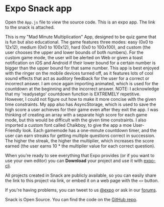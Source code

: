 # Expo Snack app

Open the `App.js` file to view the source code. This is an expo app. The link to the snack is attached.

This is my "Mad Minute Multiplication" App, designed to be quiz game that is fun but also educational. The game features three modes: easy (0x0 to 12x12), medium (0x0 to 100x12), hard (0x0 to 100x100), and custom (the user chooses the upper and lower bounds of both numbers). For the custom game mode, the user will be alerted on Web or given a toast notification on iOS and Android if their lower bound for a certain number is bigger than the upper bound for that same number. This app is best enjoyed with the ringer on the mobile devices turned off, as it features lots of cool sound effects that act as auditory feedback for the user for a correct or incorrect answer. I am once again importing animated, which is used for the countdown at the beginning and the incorrect answer. NOTE: I acknowledge that my 'readysetgo' countdown function is EXTREMELY repetitive. However, I could not figure out how to make it more concise with the given time constraints. My app also has AsyncStorage, which is used to save the high score a user achieves for their game even after they exit the app. I was thinking of creating an array with a separate high score for each game mode, but this would be difficult with the given time constraints. I also imported a custom font called Chalkboy, to give the app a moe User-Friendly look. Each gamemode has a one-minute countdown timer, and the user can earn streaks for getting multiple questions correct in succession. The higher the streak, the higher the multiplier, which increases the score earned (the user earns 10 *  the multiplier value for each correct question). 

When you're ready to see everything that Expo provides (or if you want to use your own editor) you can **Download** your project and use it with [expo-cli](https://docs.expo.io/get-started/installation).

All projects created in Snack are publicly available, so you can easily share the link to this project via link, or embed it on a web page with the `<>` button.

If you're having problems, you can tweet to us [@expo](https://twitter.com/expo) or ask in our [forums](https://forums.expo.io/c/snack).

Snack is Open Source. You can find the code on the [GitHub repo](https://github.com/expo/snack).
